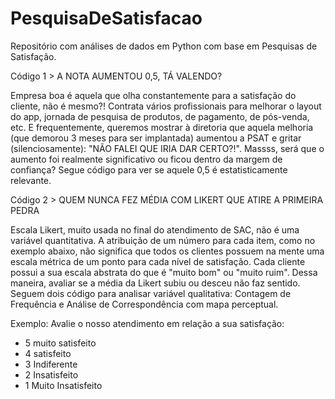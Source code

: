 # PesquisaDeSatisfacao

Repositório com análises de dados em Python com base em Pesquisas de Satisfação.


Código 1 > A NOTA AUMENTOU 0,5, TÁ VALENDO?

Empresa boa é aquela que olha constantemente para a satisfação do cliente, não é mesmo?! Contrata vários profissionais para melhorar o layout do app, jornada de pesquisa de produtos, de pagamento, de pós-venda, etc. E frequentemente, queremos mostrar à diretoria que aquela melhoria (que demorou 3 meses para ser implantada) aumentou a PSAT e gritar (silenciosamente): "NÃO FALEI QUE IRIA DAR CERTO?!". Massss, será que o aumento foi realmente significativo ou ficou dentro da margem de confiança? Segue código para ver se aquele 0,5 é estatisticamente relevante.



Código 2 > QUEM NUNCA FEZ MÉDIA COM LIKERT QUE ATIRE A PRIMEIRA PEDRA

Escala Likert, muito usada no final do atendimento de SAC, não é uma variável quantitativa. A atribuição de um número para cada item, como no exemplo abaixo, não significa que todos os clientes possuem na mente uma escala métrica de um ponto para cada nível de satisfação. Cada cliente possui a sua escala abstrata do que é "muito bom" ou "muito ruim". Dessa maneira, avaliar se a média da Likert subiu ou desceu não faz sentido. Seguem dois código para analisar variável qualitativa: Contagem de Frequência e Análise de Correspondência com mapa perceptual.

Exemplo: Avalie o nosso atendimento em relação a sua satisfação:

- 5 muito satisfeito
- 4 satisfeito
- 3 Indiferente
- 2 Insatisfeito 
- 1 Muito Insatisfeito

